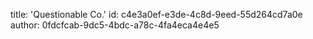title: 'Questionable Co.'
id: c4e3a0ef-e3de-4c8d-9eed-55d264cd7a0e
author: 0fdcfcab-9dc5-4bdc-a78c-4fa4eca4e4e5
